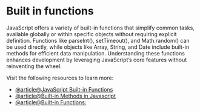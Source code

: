 # Built in functions

JavaScript offers a variety of built-in functions that simplify common tasks, available globally or within specific objects without requiring explicit definition. Functions like parseInt(), setTimeout(), and Math.random() can be used directly, while objects like Array, String, and Date include built-in methods for efficient data manipulation. Understanding these functions enhances development by leveraging JavaScript’s core features without reinventing the wheel.

Visit the following resources to learn more:

- [@article@JavaScript Built-in Functions](https://www.tutorialspoint.com/javascript/javascript_builtin_functions.htm)
- [@article@Built-in Methods in Javascript](https://dev.to/elpepebenitez/built-in-methods-in-javascript-4bll)
- [@article@Built-in Functions:](https://www.tutorialride.com/javascript/javascript-built-in-functions.htm)
